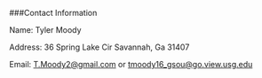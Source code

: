 ###Contact Information

Name: Tyler Moody

Address: 36 Spring Lake Cir Savannah, Ga 31407

Email: T.Moody2@gmail.com or tmoody16_gsou@go.view.usg.edu
